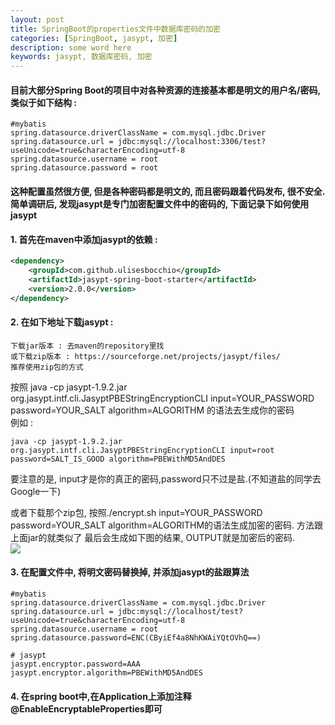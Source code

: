 ```yaml
---
layout: post  
title: SpringBoot的properties文件中数据库密码的加密  
categories: [SpringBoot, jasypt, 加密]  
description: some word here  
keywords: jasypt, 数据库密码, 加密  
---
```


#### 目前大部分Spring Boot的项目中对各种资源的连接基本都是明文的用户名/密码, 类似于如下结构 :
```
#mybatis
spring.datasource.driverClassName = com.mysql.jdbc.Driver
spring.datasource.url = jdbc:mysql://localhost:3306/test?useUnicode=true&characterEncoding=utf-8
spring.datasource.username = root
spring.datasource.password = root
```

#### 这种配置虽然很方便, 但是各种密码都是明文的, 而且密码跟着代码发布, 很不安全.简单调研后, 发现jasypt是专门加密配置文件中的密码的, 下面记录下如何使用jasypt

#### 1. 首先在maven中添加jasypt的依赖 :
```xml
<dependency>
    <groupId>com.github.ulisesbocchio</groupId>
    <artifactId>jasypt-spring-boot-starter</artifactId>
    <version>2.0.0</version>
</dependency>
```

#### 2. 在如下地址下载jasypt :
```
下载jar版本 : 去maven的repository里找
或下载zip版本 : https://sourceforge.net/projects/jasypt/files/
推荐使用zip包的方式
```
按照 java -cp jasypt-1.9.2.jar  org.jasypt.intf.cli.JasyptPBEStringEncryptionCLI input=YOUR_PASSWORD password=YOUR_SALT algorithm=ALGORITHM 的语法去生成你的密码  
例如 :
```
java -cp jasypt-1.9.2.jar  org.jasypt.intf.cli.JasyptPBEStringEncryptionCLI input=root password=SALT_IS_GOOD algorithm=PBEWithMD5AndDES
```
要注意的是, input才是你的真正的密码,password只不过是盐.(不知道盐的同学去Google一下)

或者下载那个zip包, 按照./encrypt.sh input=YOUR_PASSWORD password=YOUR_SALT algorithm=ALGORITHM的语法生成加密的密码. 方法跟上面jar的就类似了
最后会生成如下图的结果, OUTPUT就是加密后的密码.  
![](https://taojintianxia.github.io/images/posts/springboot/jasypt/encript.png)

#### 3. 在配置文件中, 将明文密码替换掉, 并添加jasypt的盐跟算法
```
#mybatis
spring.datasource.driverClassName = com.mysql.jdbc.Driver
spring.datasource.url = jdbc:mysql://localhost/test?useUnicode=true&characterEncoding=utf-8
spring.datasource.username = root
spring.datasource.password=ENC(CByiEf4a8NhKWAiYQtOVhQ==)

# jasypt
jasypt.encryptor.password=AAA
jasypt.encryptor.algorithm=PBEWithMD5AndDES
```

#### 4. 在spring boot中,在Application上添加注释 @EnableEncryptableProperties即可














